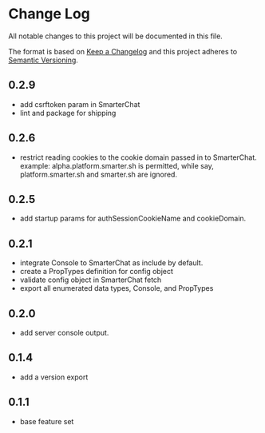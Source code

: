 # Change Log

All notable changes to this project will be documented in this file.

The format is based on [Keep a Changelog](http://keepachangelog.com/) and this project adheres to [Semantic Versioning](http://semver.org/).

## 0.2.9

- add csrftoken param in SmarterChat
- lint and package for shipping

## 0.2.6

- restrict reading cookies to the cookie domain passed in to SmarterChat. example: alpha.platform.smarter.sh is permitted, while say, platform.smarter.sh and smarter.sh are ignored.

## 0.2.5

- add startup params for authSessionCookieName and cookieDomain.

## 0.2.1

- integrate Console to SmarterChat as include by default.
- create a PropTypes definition for config object
- validate config object in SmarterChat fetch
- export all enumerated data types, Console, and PropTypes

## 0.2.0

- add server console output.

## 0.1.4

- add a version export

## 0.1.1

- base feature set
